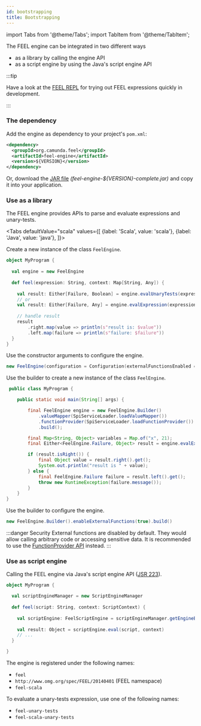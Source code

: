 ```yaml
---
id: bootstrapping
title: Bootstrapping
---
```


import Tabs from '@theme/Tabs';
import TabItem from '@theme/TabItem';

The FEEL engine can be integrated in two different ways
* as a library by calling the engine API
* as a script engine by using the Java's script engine API

:::tip

Have a look at the [FEEL REPL](../get-started#feel-repl) for trying out FEEL expressions quickly in
development.

:::

### The dependency

Add the engine as dependency to your project's `pom.xml`:

```xml
<dependency>
  <groupId>org.camunda.feel</groupId>
  <artifactId>feel-engine</artifactId>
  <version>${VERSION}</version>
</dependency>
```

Or, download the [JAR file](https://github.com/camunda/feel-scala/releases) _(feel-engine-${VERSION}-complete.jar)_ and copy it into your application.

### Use as a library

The FEEL engine provides APIs to parse and evaluate expressions and unary-tests.

<Tabs
defaultValue="scala"
values={[
{label: 'Scala', value: 'scala'},
{label: 'Java', value: 'java'},
]}>

<TabItem value="scala">

Create a new instance of the class `FeelEngine`. 

```scala
object MyProgram {
  
  val engine = new FeelEngine
  
  def feel(expression: String, context: Map[String, Any]) {
    
    val result: Either[Failure, Boolean] = engine.evalUnaryTests(expression, context)
    // or    
    val result: Either[Failure, Any] = engine.evalExpression(expression, context)
  
    // handle result
    result
        .right.map(value => println(s"result is: $value"))
        .left.map(failure => println(s"failure: $failure"))
  }  
}
```

Use the constructor arguments to configure the engine.

```scala
new FeelEngine(configuration = Configuration(externalFunctionsEnabled = true))
```

</TabItem>
<TabItem value="java">

Use the builder to create a new instance of the class `FeelEngine`.

```java
 public class MyProgram {

    public static void main(String[] args) {

        final FeelEngine engine = new FeelEngine.Builder()
            .valueMapper(SpiServiceLoader.loadValueMapper())
            .functionProvider(SpiServiceLoader.loadFunctionProvider())
            .build();

        final Map<String, Object> variables = Map.of("x", 21);
        final Either<FeelEngine.Failure, Object> result = engine.evalExpression(expression, variables);

        if (result.isRight()) {
            final Object value = result.right().get();
            System.out.println("result is " + value);
        } else {
            final FeelEngine.Failure failure = result.left().get();
            throw new RuntimeException(failure.message());
        }
    }
}
```

Use the builder to configure the engine.

```java
new FeelEngine.Builder().enableExternalFunctions(true).build()
```

</TabItem>
</Tabs>


:::danger Security
External functions are disabled by default. They would allow calling arbitrary
code or accessing sensitive data. It is recommended to use the
[FunctionProvider API](../developer-guide/function-provider-spi.md) instead.
:::

### Use as script engine

Calling the FEEL engine via Java's script engine
API ([JSR 223](https://www.jcp.org/en/jsr/detail?id=223)).

```scala
object MyProgram {

  val scriptEngineManager = new ScriptEngineManager
 
  def feel(script: String, context: ScriptContext) {
  
    val scriptEngine: FeelScriptEngine = scriptEngineManager.getEngineByName("feel")
    
    val result: Object = scriptEngine.eval(script, context)
    // ...
  }

}
```

The engine is registered under the following names:

* `feel`
* `http://www.omg.org/spec/FEEL/20140401` (FEEL namespace)
* `feel-scala`

To evaluate a unary-tests expression, use one of the following names:

* `feel-unary-tests`
* `feel-scala-unary-tests`
